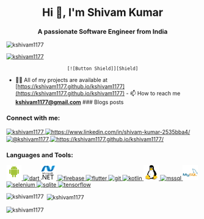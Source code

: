 <h1 align="center">Hi 👋, I'm Shivam Kumar</h1>
<h3 align="center">A passionate Software Engineer from India</h3>
<p align="center">
  <a href="https://kshivam1177.github.io/kshivam1177" target="blank"></a>
</p>
<p align="left">
  <img src="https://komarev.com/ghpvc/?username=kshivam1177&label=Profile%20views&color=0e75b6&style=flat" alt="kshivam1177" />
</p>
<p align="left">
  <a href="https://github.com/ryo-ma/github-profile-trophy">
    <img src="https://github-profile-trophy.vercel.app/?username=kshivam1177" alt="kshivam1177" />
  </a>
</p>

<div align = center>

    [![Button Shield]][Shield]

</div>




- 👨‍💻 All of my projects are available at [https://kshivam1177.github.io/kshivam1177](https://kshivam1177.github.io/kshivam1177) - 📫 How to reach me **kshivam1177@gmail.com** ### Blogs posts

<h3 align="left">Connect with me:</h3>
<p align="left">
  <a href="https://twitter.com/kshivam1177" target="blank">
    <img align="center" src="https://raw.githubusercontent.com/rahuldkjain/github-profile-readme-generator/master/src/images/icons/Social/twitter.svg" alt="kshivam1177" height="30" width="40" />
  </a>
  <a href="https://linkedin.com/in/https://www.linkedin.com/in/shivam-kumar-2535bba4/" target="blank">
    <img align="center" src="https://raw.githubusercontent.com/rahuldkjain/github-profile-readme-generator/master/src/images/icons/Social/linked-in-alt.svg" alt="https://www.linkedin.com/in/shivam-kumar-2535bba4/" height="30" width="40" />
  </a>
  <a href="https://medium.com/@kshivam1177" target="blank">
    <img align="center" src="https://raw.githubusercontent.com/rahuldkjain/github-profile-readme-generator/master/src/images/icons/Social/medium.svg" alt="@kshivam1177" height="30" width="40" />
  </a>
  <a href="/https://kshivam1177.github.io/kshivam1177/" target="blank">
    <img align="center" src="https://raw.githubusercontent.com/rahuldkjain/github-profile-readme-generator/master/src/images/icons/Social/rss.svg" alt="https://kshivam1177.github.io/kshivam1177/" height="30" width="40" />
  </a>
</p>
<h3 align="left">Languages and Tools:</h3>
<p align="left">
  <a href="https://developer.android.com" target="_blank" rel="noreferrer">
    <img src="https://raw.githubusercontent.com/devicons/devicon/master/icons/android/android-original-wordmark.svg" alt="android" width="40" height="40" />
  </a>
  <a href="https://dart.dev" target="_blank" rel="noreferrer">
    <img src="https://www.vectorlogo.zone/logos/dartlang/dartlang-icon.svg" alt="dart" width="40" height="40" />
  </a>
  <a href="https://dotnet.microsoft.com/" target="_blank" rel="noreferrer">
    <img src="https://raw.githubusercontent.com/devicons/devicon/master/icons/dot-net/dot-net-original-wordmark.svg" alt="dotnet" width="40" height="40" />
  </a>
  <a href="https://firebase.google.com/" target="_blank" rel="noreferrer">
    <img src="https://www.vectorlogo.zone/logos/firebase/firebase-icon.svg" alt="firebase" width="40" height="40" />
  </a>
  <a href="https://flutter.dev" target="_blank" rel="noreferrer">
    <img src="https://www.vectorlogo.zone/logos/flutterio/flutterio-icon.svg" alt="flutter" width="40" height="40" />
  </a>
  <a href="https://git-scm.com/" target="_blank" rel="noreferrer">
    <img src="https://www.vectorlogo.zone/logos/git-scm/git-scm-icon.svg" alt="git" width="40" height="40" />
  </a>
  <a href="https://kotlinlang.org" target="_blank" rel="noreferrer">
    <img src="https://www.vectorlogo.zone/logos/kotlinlang/kotlinlang-icon.svg" alt="kotlin" width="40" height="40" />
  </a>
  <a href="https://www.linux.org/" target="_blank" rel="noreferrer">
    <img src="https://raw.githubusercontent.com/devicons/devicon/master/icons/linux/linux-original.svg" alt="linux" width="40" height="40" />
  </a>
  <a href="https://www.microsoft.com/en-us/sql-server" target="_blank" rel="noreferrer">
    <img src="https://www.svgrepo.com/show/303229/microsoft-sql-server-logo.svg" alt="mssql" width="40" height="40" />
  </a>
  <a href="https://www.mysql.com/" target="_blank" rel="noreferrer">
    <img src="https://raw.githubusercontent.com/devicons/devicon/master/icons/mysql/mysql-original-wordmark.svg" alt="mysql" width="40" height="40" />
  </a>
  <a href="https://www.selenium.dev" target="_blank" rel="noreferrer">
    <img src="https://raw.githubusercontent.com/detain/svg-logos/780f25886640cef088af994181646db2f6b1a3f8/svg/selenium-logo.svg" alt="selenium" width="40" height="40" />
  </a>
  <a href="https://www.sqlite.org/" target="_blank" rel="noreferrer">
    <img src="https://www.vectorlogo.zone/logos/sqlite/sqlite-icon.svg" alt="sqlite" width="40" height="40" />
  </a>
  <a href="https://www.tensorflow.org" target="_blank" rel="noreferrer">
    <img src="https://www.vectorlogo.zone/logos/tensorflow/tensorflow-icon.svg" alt="tensorflow" width="40" height="40" />
  </a>
</p>
<p>
  <img align="left" src="https://github-readme-stats.vercel.app/api/top-langs?username=kshivam1177&show_icons=true&locale=en&layout=compact" alt="kshivam1177" />
</p>
<p>&nbsp; <img align="center" src="https://github-readme-stats.vercel.app/api?username=kshivam1177&show_icons=true&locale=en" alt="kshivam1177" />
</p>
<p>
  <img align="center" src="https://github-readme-streak-stats.herokuapp.com/?user=kshivam1177&" alt="kshivam1177" />
</p>


[Button Shield]: https://img.shields.io/badge/Shield_Buttons-37a779?style=for-the-badge
